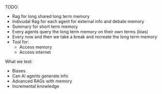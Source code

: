 TODO:

- Rag for long shared long term memory
- Indivudal Rag for each agent for external info and debate memory
- Summary for short term memory
- Every agents query the long term memory on their own terms (bias)
- Every now and then we take a break and recreate the long term memory
- Tool for:
  - Access memory
  - Access internet

What we test:
- Biases
- Can AI agents generate info
- Advanced RAGs with memory
- Incremental knowledge 